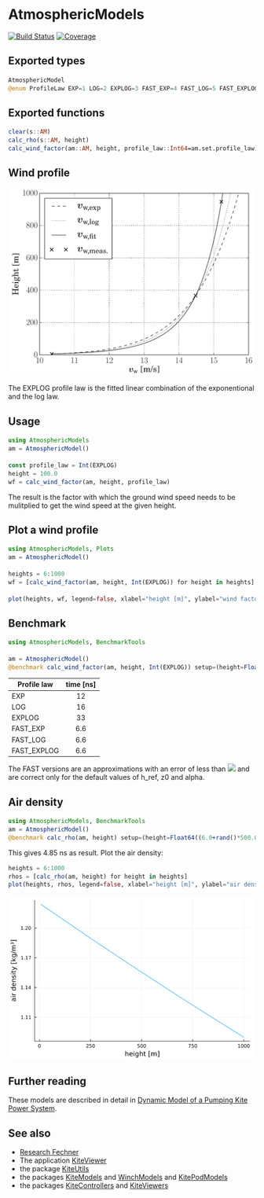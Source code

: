 # AtmosphericModels

[![Build Status](https://github.com/aenarete/AtmosphericModels.jl/actions/workflows/CI.yml/badge.svg?branch=main)](https://github.com/aenarete/AtmosphericModels.jl/actions/workflows/CI.yml?query=branch%3Amain)
[![Coverage](https://codecov.io/gh/aenarete/AtmosphericModels.jl/branch/main/graph/badge.svg)](https://codecov.io/gh/aenarete/AtmosphericModels.jl)


## Exported types
```julia
AtmosphericModel
@enum ProfileLaw EXP=1 LOG=2 EXPLOG=3 FAST_EXP=4 FAST_LOG=5 FAST_EXPLOG=6
```

## Exported functions
```julia
clear(s::AM)
calc_rho(s::AM, height)
calc_wind_factor(am::AM, height, profile_law::Int64=am.set.profile_law)
```
## Wind profile

<p align="center"><img src="./doc/wind_profile.png" width="500" /></p>

The EXPLOG profile law is the fitted linear combination of the exponentional and the log law.

## Usage
```julia
using AtmosphericModels
am = AtmosphericModel()

const profile_law = Int(EXPLOG)
height = 100.0
wf = calc_wind_factor(am, height, profile_law)
```
The result is the factor with which the ground wind speed needs to be mulitplied
to get the wind speed at the given height.

## Plot a wind profile
```julia
using AtmosphericModels, Plots
am = AtmosphericModel()

heights = 6:1000
wf = [calc_wind_factor(am, height, Int(EXPLOG)) for height in heights]

plot(heights, wf, legend=false, xlabel="height [m]", ylabel="wind factor")
```

## Benchmark
```julia
using AtmosphericModels, BenchmarkTools

am = AtmosphericModel()
@benchmark calc_wind_factor(am, height, Int(EXPLOG)) setup=(height=Float64((6.0+rand()*500.0)))
```
|Profile law|time [ns]|
| ---    |:---:|
|EXP     |12   |
|LOG     |16   |
|EXPLOG  |33   |
|FAST_EXP|6.6  |
|FAST_LOG|6.6  |
|FAST_EXPLOG|6.6|

The FAST versions are an approximations with an error of less than <img src="https://render.githubusercontent.com/render/math?math=1.5 \cdot 10^{-5}"> and are correct only for the default values of h_ref, z0 and alpha.

## Air density
```julia
using AtmosphericModels, BenchmarkTools
am = AtmosphericModel()
@benchmark calc_rho(am, height) setup=(height=Float64((6.0+rand()*500.0)))
```
This gives 4.85 ns as result. Plot the air density:
```julia
heights = 6:1000
rhos = [calc_rho(am, height) for height in heights]
plot(heights, rhos, legend=false, xlabel="height [m]", ylabel="air density [kg/m³]")
```
<p align="center"><img src="./doc/airdensity.png" width="500" /></p>

## Further reading
These models are described in detail in [Dynamic Model of a Pumping Kite Power System](http://arxiv.org/abs/1406.6218).

## See also
- [Research Fechner](https://research.tudelft.nl/en/publications/?search=Uwe+Fechner&pageSize=50&ordering=rating&descending=true)
- The application [KiteViewer](https://github.com/ufechner7/KiteViewer)
- the package [KiteUtils](https://github.com/ufechner7/KiteUtils.jl)
- the packages [KiteModels](https://github.com/ufechner7/KiteModels.jl) and [WinchModels](https://github.com/aenarete/WinchModels.jl) and [KitePodModels](https://github.com/aenarete/KitePodModels.jl)
- the packages [KiteControllers](https://github.com/aenarete/KiteControllers.jl) and [KiteViewers](https://github.com/aenarete/KiteViewers.jl)

